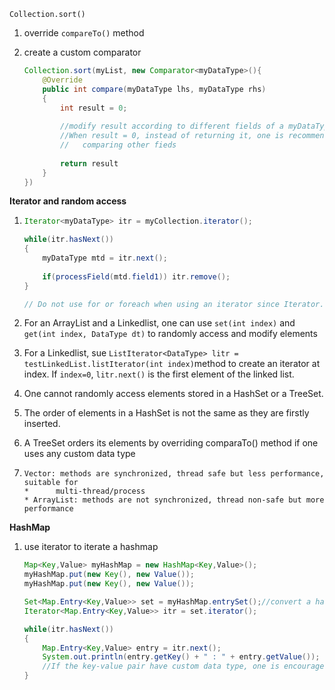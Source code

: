 `Collection.sort()`

1. override `compareTo()` method

2. create a custom comparator

   ```java
   Collection.sort(myList, new Comparator<myDataType>(){
       @Override
       public int compare(myDataType lhs, myDataType rhs)
       {
           int result = 0;
           
           //modify result according to different fields of a myDataType instance
           //When result = 0, instead of returning it, one is recommended to try
           //	comparing other fieds
           
           return result
       }
   })
   ```

   

**Iterator and random access**

1. ```java
   Iterator<myDataType> itr = myCollection.iterator();
   
   while(itr.hasNext())
   {
       myDataType mtd = itr.next();
       
       if(processField(mtd.field1)) itr.remove();
   }
   
   // Do not use for or foreach when using an iterator since Iterator.remove() method changes the size of a collection.
   ```

2. For an ArrayList and a Linkedlist, one can use `set(int index)` and `get(int index, DataType dt)` to randomly access and modify elements

3. For a Linkedlist, sue `ListIterator<DataType> litr = testLinkedList.listIterator(int index)`method to create an iterator at index. If `index=0`, `litr.next()` is the first element of the linked list.

4. One cannot randomly access elements stored in a HashSet or a TreeSet.

5. The order of elements in a HashSet is not the same as they are firstly inserted.

6. A TreeSet orders its elements by overriding comparaTo() method if one uses any custom data type

7. ```
   Vector: methods are synchronized, thread safe but less performance, suitable for
   *      multi-thread/process
   * ArrayList: methods are not synchronized, thread non-safe but more performance
   ```





**HashMap**

1. use iterator to iterate a hashmap

   ```java
   Map<Key,Value> myHashMap = new HashMap<Key,Value>();
   myHashMap.put(new Key(), new Value());
   myHashMap.put(new Key(), new Value());
   
   Set<Map.Entry<Key,Value>> set = myHashMap.entrySet();//convert a hashmap to a set
   Iterator<Map.Entry<Key,Value>> itr = set.iterator();
   
   while(itr.hasNext())
   {
       Map.Entry<Key,Value> entry = itr.next();
       System.out.println(entry.getKey() + " : " + entry.getValue());
       //If the key-value pair have custom data type, one is encouraged to override toString() method so that getKey() and getValue() return customed values instead of hashcode.
   }
   ```

   
